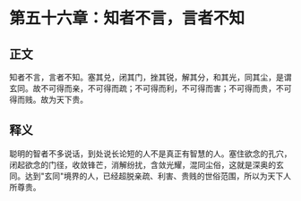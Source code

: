 # 第五十六章：知者不言，言者不知

## 正文
知者不言，言者不知。塞其兑，闭其门，挫其锐，解其分，和其光，同其尘，是谓玄同。故不可得而亲，不可得而疏；不可得而利，不可得而害；不可得而贵，不可得而贱。故为天下贵。

## 释义
聪明的智者不多说话，到处说长论短的人不是真正有智慧的人。塞住欲念的孔穴，闭起欲念的门径，收敛锋芒，消解纷扰，含敛光耀，混同尘俗，这就是深奥的玄同。达到"玄同"境界的人，已经超脱亲疏、利害、贵贱的世俗范围，所以为天下人所尊贵。